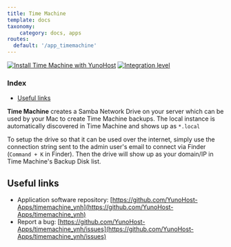 ```yaml
---
title: Time Machine
template: docs
taxonomy:
    category: docs, apps
routes:
  default: '/app_timemachine'
---
```


[![Install Time Machine with YunoHost](https://install-app.yunohost.org/install-with-yunohost.png)](https://install-app.yunohost.org/?app=timemachine) 
[![Integration level](https://dash.yunohost.org/integration/timemachine.svg)](https://dash.yunohost.org/appci/app/timemachine)


### Index

- [Useful links](#useful-links)

**Time Machine** creates a Samba Network Drive on your server which can be used by your Mac to create Time Machine backups. The local instance is automatically discovered in Time Machine and shows up as `*.local`


To setup the drive so that it can be used over the internet, simply use the connection string sent to the admin user's email to connect via Finder (`Command + K` in Finder). Then the drive will show up as your domain/IP in Time Machine's Backup Disk list.


## Useful links

* Application software repository: [https://github.com/YunoHost-Apps/timemachine_ynh](https://github.com/YunoHost-Apps/timemachine_ynh)
* Report a bug: [https://github.com/YunoHost-Apps/timemachine_ynh/issues](https://github.com/YunoHost-Apps/timemachine_ynh/issues)
